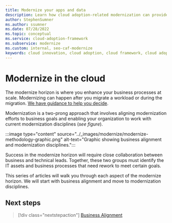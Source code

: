 ```yaml
---
title: Modernize your apps and data
description: Learn how cloud adoption-related modernization can provide business value by unlocking new technical skills and expanded business capabilities.
author: StephenSumner    
ms.author: ssumner
ms.date: 07/28/2022
ms.topic: conceptual
ms.service: cloud-adoption-framework
ms.subservice: modernize
ms.custom: internal, seo-caf-modernize
keywords: cloud innovation, cloud adoption, cloud framework, cloud adoption framework
---
```


# Modernize in the cloud

The modernize horizon is where you enhance your business processes at scale. Modernizing can happen after you migrate a workload or during the migration. [We have guidance to help you decide](/docs/adopt/migrate-modernize-approaches.md).

Modernization is a two-prong approach that involves aligning modernization efforts to business goals and enabling your organization to work with current modernization disciplines (*see figure*).

:::image type="content" source="../_images/modernize/modernize-methodology-graphic.png" alt-text="Graphic showing business alignment and modernization disciplines.":::

Success in the modernize horizon will require close collaboration between business and technical leads. Together, these two groups must identify the IT assets and business processes that need rework to meet certain goals.

This series of articles will walk you through each aspect of the modernize horizon. We will start with business alignment and move to modernization disciplines.

## Next steps

> [!div class="nextstepaction"]
> [Business Alignment](/docs/modernize/business-alignment/index.md)
